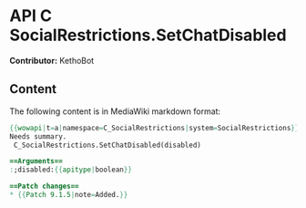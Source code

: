 # API C SocialRestrictions.SetChatDisabled

**Contributor:** KethoBot

## Content

The following content is in MediaWiki markdown format:

```mediawiki
{{wowapi|t=a|namespace=C_SocialRestrictions|system=SocialRestrictions}}
Needs summary.
 C_SocialRestrictions.SetChatDisabled(disabled)

==Arguments==
:;disabled:{{apitype|boolean}}

==Patch changes==
* {{Patch 9.1.5|note=Added.}}
```